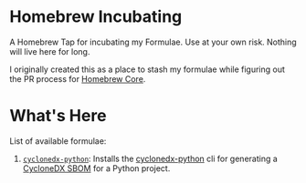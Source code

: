 # Homebrew Incubating

A Homebrew Tap for incubating my Formulae. Use at your own risk. Nothing will
live here for long.

I originally created this as a place to stash my formulae while figuring out the
 PR process for [Homebrew Core](https://github.com/Homebrew/homebrew-core).

# What's Here

List of available formulae:

1. [`cyclonedx-python`](./Formula/cyclonedx-python.rb): Installs the
[cyclonedx-python](https://github.com/CycloneDX/cyclonedx-python) cli for
generating a [CycloneDX SBOM](https://cyclonedx.org) for a Python project.
